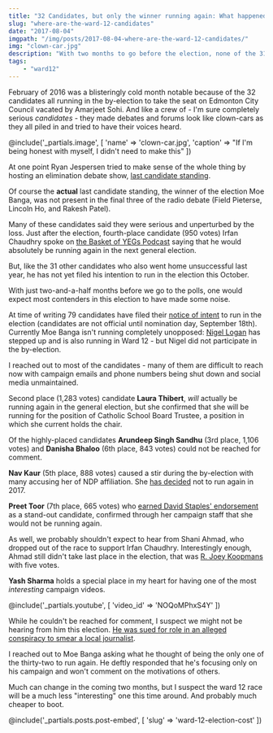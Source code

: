 ```yaml
---
title: "32 Candidates, but only the winner running again: What happened to the Ward 12 candidates?"
slug: "where-are-the-ward-12-candidates"
date: "2017-08-04"
imgpath: "/img/posts/2017-08-04-where-are-the-ward-12-candidates/"
img: "clown-car.jpg"
description: "With two months to go before the election, none of the 31 unsuccessful candidates from the by-election have declared for the general election"
tags: 
    - "ward12"
---
```


February of 2016 was a blisteringly cold month notable because of the 32 candidates all running in the by-election to take
the seat on Edmonton City Council vacated by Amarjeet Sohi. And like a crew of - I'm sure completely serious *candidates* - they made
debates and forums look like clown-cars as they all piled in and tried to have their voices heard.

@include('_partials.image', [ 'name' => 'clown-car.jpg', 'caption' => "If I'm being honest with myself, I didn't need to make this" ])

At one point Ryan Jespersen tried to make sense of the whole thing by hosting an elimination debate show, [last candidate standing](http://globalnews.ca/news/2493614/last-candidate-standing-gives-edmonton-ward-12-candidates-a-chance-to-share-their-message/).

Of course the **actual** last candidate standing, the winner of the election Moe Banga, was not present in the final three
of the radio debate (Field Pieterse, Lincoln Ho, and Rakesh Patel).

Many of these candidates said they were serious and unperturbed by the loss. Just after the election, fourth-place candidate (950 votes)
Irfan Chaudhry spoke on [the Basket of YEGs Podcast](https://basketofyegs.com/episode/2016/03/02/irfan-chaudhry-campaign-and-future-plans/)
saying that he would absolutely be running again in the next general election.

But, like the 31 other candidates who also went home unsuccessful last year, he has not yet filed his intention to run in the
election this October.

With just two-and-a-half months before we go to the polls, one would expect most contenders in this election to have made some noise.

At time of writing 79 candidates have filed their [notice of intent](https://www.edmonton.ca/city_government/municipal_elections/notice-of-intent.aspx)
to run in the election (candidates are not official until nomination day, September 18th). Currently Moe Banga isn't running
completely unopposed: [Nigel Logan](http://www.nigellogan.ca/) has stepped up and is also running in Ward 12 - but Nigel did
not participate in the by-election.

I reached out to most of the candidates - many of them are difficult to reach now with campaign emails and phone numbers
being shut down and social media unmaintained.

Second place (1,283 votes) candidate **Laura Thibert**, *will* actually be running again in the general election, but she
confirmed that she will be running for the position of Catholic School Board Trustee, a position in which she current holds the chair.

Of the highly-placed candidates **Arundeep Singh Sandhu** (3rd place, 1,106 votes) and **Danisha Bhaloo** (6th place, 843 votes) could not be reached for comment.

**Nav Kaur** (5th place, 888 votes) caused a stir during the by-election with many accusing her of NDP affiliation.
She [has decided](http://us12.campaign-archive1.com/?u=039fa409ce4b60aab72b99adc&id=a17da2458f) not to run again in 2017.

**Preet Toor** (7th place, 665 votes) who [earned David Staples' endorsement](http://edmontonjournal.com/opinion/columnists/david-staples-who-are-the-strongest-ward-12-candidates)
as a stand-out candidate, confirmed through her campaign staff that she would not be running again.

As well, we probably shouldn't expect to hear from Shani Ahmad, who dropped out of the race to support Irfan Chaudhry. Interestingly
enough, Ahmad still didn't take last place in the election, that was [R. Joey Koopmans](http://rjkoopmans.blogspot.ca/) with five votes.

**Yash Sharma** holds a special place in my heart for having one of the most *interesting* campaign videos.

@include('_partials.youtube', [ 'video_id' => 'NOQoMPhxS4Y' ])

While he couldn't be reached for comment, I suspect we might not be hearing from him this election.
[He was sued for role in an alleged conspiracy to smear a local journalist](http://www.cbc.ca/news/canada/edmonton/yash-pal-sharma-ward-12-candidate-sued-for-role-in-alleged-conspiracy-to-smear-local-journalist-1.3442762).

I reached out to Moe Banga asking what he thought of being the only one of the thirty-two to run again. He deftly responded
that he's focusing only on his campaign and won't comment on the motivations of others.

Much can change in the coming two months, but I suspect the ward 12 race will be a much less "interesting" one this time around.
And probably much cheaper to boot.

@include('_partials.posts.post-embed', [ 'slug' => 'ward-12-election-cost' ])


